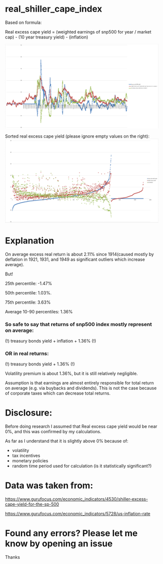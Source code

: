 # real_shiller_cape_index

Based on formula:

Real excess cape yield = (weighted earnings of snp500 for year / market cap) - (10 year treasury yield) - (inflation)

<img src="Screenshots/1.PNG">

Sorted real excess cape yield (please ignore empty values on the right):
<img src="Screenshots/2.PNG">

# Explanation

On average excess real return is about 2.11% since 1914(caused mostly by deflation in 1921, 1931, and 1949 as
significant outliers which increase average).

But!

25th percentile: -1.47%

50th percentile: 1.03%.

75th percentile: 3.63%

Average 10-90 percentiles: 1.36%

### So safe to say that returns of snp500 index mostly represent on average:

(!) treasury bonds yield + inflation + 1.36% (!)

### OR in real returns:

(!) treasury bonds yield + 1.36% (!)

Volatility premium is about 1.36%, but it is still relatively negligible.

Assumption is that earnings are almost entirely responsible for total return on average (e.g. via buybacks and
dividends).
This is not the case because of corporate taxes which can decrease total returns.

# Disclosure:

Before doing research I assumed that Real excess cape yield would be near 0%, and this was confirmed by my calculations.

As far as I understand that it is slightly above 0% because of:

- volatility
- tax incentives
- monetary policies
- random time period used for calculation (is it statistically significant?)

# Data was taken from:

https://www.gurufocus.com/economic_indicators/4530/shiller-excess-cape-yield-for-the-sp-500

https://www.gurufocus.com/economic_indicators/5728/us-inflation-rate

# Found any errors? Please let me know by opening an issue

Thanks
